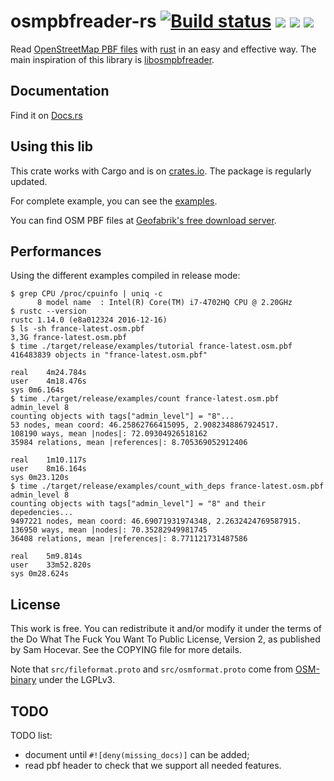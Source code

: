 # osmpbfreader-rs [![Build status](https://travis-ci.org/TeXitoi/osmpbfreader-rs.svg?branch=master)](https://travis-ci.org/TeXitoi/osmpbfreader-rs) [![](https://ci.appveyor.com/api/projects/status/0po5osv2wjb6v07m/branch/master?svg=true)](https://ci.appveyor.com/project/TeXitoi/osmpbfreader-rs/branch/master) [![](https://img.shields.io/crates/v/osmpbfreader.svg)](https://crates.io/crates/osmpbfreader) [![](https://docs.rs/osmpbfreader/badge.svg)](https://docs.rs/osmpbfreader)

Read [OpenStreetMap PBF
files](http://wiki.openstreetmap.org/wiki/PBF_Format) with
[rust](http://www.rust-lang.org) in an easy and effective way.
The main inspiration of this library is
[libosmpbfreader](https://github.com/CanalTP/libosmpbfreader).

## Documentation

Find it on [Docs.rs](https://docs.rs/osmpbfreader)

## Using this lib

This crate works with Cargo and is on
[crates.io](https://crates.io/crates/osmpbfreader). The package is regularly
updated.

For complete example, you can see the [examples](examples/).

You can find OSM PBF files at [Geofabrik's free download server](http://download.geofabrik.de/).

## Performances

Using the different examples compiled in release mode:
```
$ grep CPU /proc/cpuinfo | uniq -c
      8 model name	: Intel(R) Core(TM) i7-4702HQ CPU @ 2.20GHz
$ rustc --version
rustc 1.14.0 (e8a012324 2016-12-16)
$ ls -sh france-latest.osm.pbf
3,3G france-latest.osm.pbf
$ time ./target/release/examples/tutorial france-latest.osm.pbf
416483839 objects in "france-latest.osm.pbf"

real	4m24.784s
user	4m18.476s
sys	0m6.164s
$ time ./target/release/examples/count france-latest.osm.pbf admin_level 8
counting objects with tags["admin_level"] = "8"...
53 nodes, mean coord: 46.25862766415095, 2.9082348867924517.
108190 ways, mean |nodes|: 72.09304926518162
35984 relations, mean |references|: 8.705369052912406

real	1m10.117s
user	8m16.164s
sys	0m23.120s
$ time ./target/release/examples/count_with_deps france-latest.osm.pbf admin_level 8
counting objects with tags["admin_level"] = "8" and their depedencies...
9497221 nodes, mean coord: 46.69071931974348, 2.2632424769587915.
136950 ways, mean |nodes|: 70.35282949981745
36408 relations, mean |references|: 8.771121731487586

real	5m9.814s
user	33m52.820s
sys	0m28.624s
```

## License

This work is free. You can redistribute it and/or modify it under the
terms of the Do What The Fuck You Want To Public License, Version 2,
as published by Sam Hocevar. See the COPYING file for more details.

Note that `src/fileformat.proto` and `src/osmformat.proto` come from
[OSM-binary](https://github.com/scrosby/OSM-binary) under the LGPLv3.

## TODO

TODO list:
 - document until `#![deny(missing_docs)]` can be added;
 - read pbf header to check that we support all needed features.
